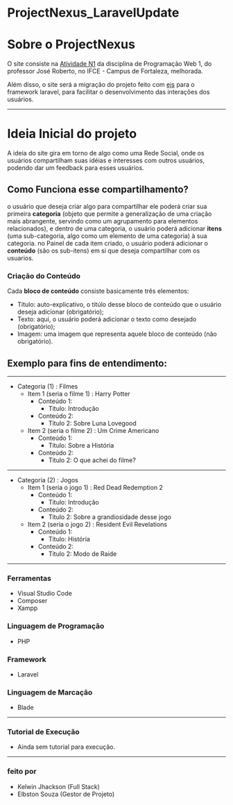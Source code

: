# ProjectNexus_LaravelUpdate

# Sobre o ProjectNexus

O site consiste na [Atividade N1](https://github.com/Kelwinkxps13/programacao-web-1/tree/main/Atividade%20N1) da disciplina de Programação Web 1, do professor José Roberto, no IFCE - Campus de Fortaleza, melhorada.

Além disso, o site será a migração do projeto feito com [ejs](https://github.com/Kelwinkxps13/projectnexus) para o framework laravel, para facilitar o desenvolvimento das interações dos usuários.

---

# Ideia Inicial do projeto

A ideia do site gira em torno de algo como uma Rede Social, onde os usuários compartilham suas idéias e interesses com outros usuários, podendo dar um feedback para esses usuários.

## Como Funciona esse compartilhamento?

o usuário que deseja criar algo para compartilhar ele poderá criar sua primeira **categoria** (objeto que permite a generalização de uma criação mais abrangente, servindo como um agrupamento para elementos relacionados), e dentro de uma categoria, o usuário poderá adicionar **itens** (uma sub-categoria, algo como um elemento de uma categoria) à sua categoria.
no Painel de cada item criado, o usuário poderá adicionar o **conteúdo** (são os sub-itens) em si que deseja compartilhar com os usuarios.

### Criação do Conteúdo
Cada **bloco de conteúdo** consiste basicamente três elementos:
  - Título: auto-explicativo, o titúlo desse bloco de conteúdo que o usuário deseja adicionar (obrigatório);
  - Texto: aqui, o usuário poderá adicionar o texto como desejado (obrigatório);
  - Imagem: uma imagem que representa aquele bloco de conteúdo (não obrigatório).

<!-- ### Sobre a tela de um item -->

## Exemplo para fins de entendimento:
---
  - Categoria (1) : Filmes
      - Item 1 (seria o filme 1) : Harry Potter
        - Conteúdo 1:
          - Titulo: Introdução
        - Conteúdo 2:
          - Titulo 2: Sobre Luna Lovegood
      - Item 2 (seria o filme 2) : Um Crime Americano
          - Conteúdo 1:
              - Titulo: Sobre a História
          - Conteúdo 2:
             - Titulo 2: O que achei do filme?
---
  - Categoria (2) : Jogos
      - Item 1 (seria o jogo 1) : Red Dead Redemption 2
        - Conteúdo 1:
             - Titulo: Introdução
        - Conteúdo 2:
             - Titulo 2: Sobre a grandiosidade desse jogo
      - Item 2 (seria o jogo 2) : Resident Evil Revelations
        - Conteúdo 1:
             - Titulo: História
        - Conteúdo 2:
             - Titulo 2: Modo de Raide
---

### Ferramentas
- Visual Studio Code
- Composer
- Xampp

### Linguagem de Programação
- PHP

### Framework
- Laravel

### Linguagem de Marcação
- Blade

---


### Tutorial de Execução
- Ainda sem tutorial para execução.
<!--
- caso não tenha, instale o node.js clicando [aqui](https://nodejs.org/en/download);
- baixe esse repositório;
- pelo terminal, entre na pasta raíz do projeto, (onde se localiza o **package.json**);
- no terminal, execute **npm install** para baixar as dependências;
- no terminal, execute **npm start** para executar o app;
- no seu navegador, digite na url **localhost:3000** para entrar no site.
-->


---

### feito por
- Kelwin Jhackson (Full Stack)
- Elbston Souza (Gestor de Projeto)
